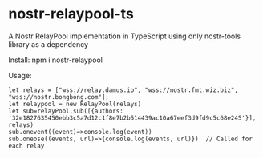 # nostr-relaypool-ts
A Nostr RelayPool implementation in TypeScript using only nostr-tools library as a dependency 

Install:
npm i nostr-relaypool

Usage:

```
let relays = ["wss://relay.damus.io", "wss://nostr.fmt.wiz.biz", "wss://nostr.bongbong.com"];
let relaypool = new RelayPool(relays)
let sub=relayPool.sub([{authors: '32e1827635450ebb3c5a7d12c1f8e7b2b514439ac10a67eef3d9fd9c5c68e245'}], relays)
sub.onevent((event)=>console.log(event))
sub.oneose((events, url)=>{console.log(events, url)})  // Called for each relay
```
